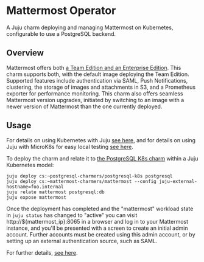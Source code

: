 # Mattermost Operator

A Juju charm deploying and managing Mattermost on Kubernetes, configurable to use a PostgreSQL backend.

## Overview

Mattermost offers both [a Team Edition and an Enterprise Edition](https://mattermost.com/pricing-feature-comparison/).
This charm supports both, with the default image deploying the Team Edition. Supported
features include authentication via SAML, Push Notifications, clustering,
the storage of images and attachments in S3, and a Prometheus exporter for
performance monitoring. This charm also offers seamless Mattermost version
upgrades, initiated by switching to an image with a newer version of
Mattermost than the one currently deployed.

## Usage

For details on using Kubernetes with Juju [see here](https://juju.is/docs/kubernetes), and for
details on using Juju with MicroK8s for easy local testing [see here](https://juju.is/docs/microk8s-cloud).

To deploy the charm and relate it to [the PostgreSQL K8s charm](https://charmhub.io/postgresql-k8s) within a Juju
Kubernetes model:

    juju deploy cs:~postgresql-charmers/postgresql-k8s postgresql
    juju deploy cs:~mattermost-charmers/mattermost --config juju-external-hostname=foo.internal
    juju relate mattermost postgresql:db
    juju expose mattermost

Once the deployment has completed and the "mattermost" workload state in `juju
status` has changed to "active" you can visit http://${mattermost_ip}:8065 in a browser and log in to
your Mattermost instance, and you'll be presented with a screen to create an
initial admin account. Further accounts must be created using this admin account, or by
setting up an external authentication source, such as SAML.

For further details, [see here](https://charmhub.io/mattermost-charmers-mattermost/docs).
